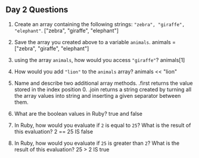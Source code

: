 ## Day 2 Questions

1. Create an array containing the following strings: `"zebra", "giraffe", "elephant"`.
  ["zebra", "giraffe", "elephant"]

2.  Save the array you created above to a variable `animals`.
  animals = ["zebra", "giraffe", "elephant"]

3. using the array `animals`, how would you access `"giraffe"`?
  animals[1]

4. How would you add `"lion"` to the `animals` array?
  animals << "lion"

5. Name and describe two additional array methods.
  .first returns the value stored in the index position 0.
  .join returns a string created by turning all the array values into string and inserting a given separator between them.

6. What are the boolean values in Ruby?
  true and false

7. In Ruby, how would you evaluate if `2` is equal to `25`? What is the result of this evaluation?
  2 == 25 IS false

8. In Ruby, how would you evaluate if `25` is greater than `2`? What is the result of this evaluation?
  25 > 2 IS true
